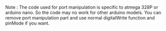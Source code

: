 Note : The code used for port manipulation is specific to atmega 328P or arduino nano. So the code may no work for other arduino models. You can remove port manipulation part and use normal digitalWrite function and pinMode if you want.

